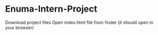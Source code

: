 # Enuma-Intern-Project
Download project files
Open index.html file from finder (it should open in your browser)
